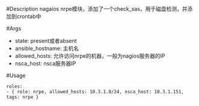 #Description
nagaios nrpe模块，添加了一个check_sas，用于磁盘检测，并添加到crontab中

#Args
* state: present或者absent
* ansible_hostname: 主机名
* allowed_hosts: 允许访问nrpe的机器，一般为nagios服务器的IP
* nsca_host: nsca服务器IP

#Usage
```
roles:  
- { role: nrpe, allowed_hosts: 10.3.1.0/24, nsca_host: 10.3.1.151, tags: nrpe }
```
